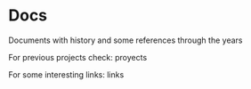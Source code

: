 # Docs

Documents with history and some references through the years

For previous projects check: proyects

For some interesting links: links
